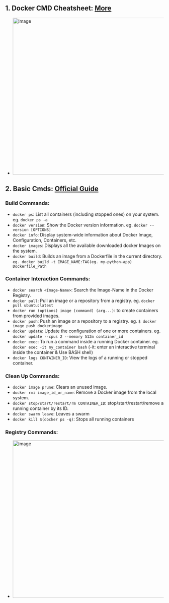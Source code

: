 ## 1. Docker CMD Cheatsheet: [More](https://www.hostinger.in/tutorials/docker-cheat-sheet?ppc_campaign=google_search_generic_hosting_all&bidkw=defaultkeyword&lo=9062084&gclid=Cj0KCQjwiIOmBhDjARIsAP6YhSWZqeUH50uOmMi2B7_78afHw_bQ0jBjWj9pfZgDoRwvnuZJ0Ca6grQaApuBEALw_wcB#Docker_Architecture)
- <img width="498" alt="image" src="https://github.com/IOxCyber/CyberDev/assets/40174034/2d675895-dc22-4919-bc3f-0b863097fda9">

## 2. Basic Cmds: [Official Guide](https://docs.docker.com/guides/get-started/)
### Build Commands:
- `docker ps`: List all containers (including stopped ones) on your system. eg. `docker ps -a`
- `docker version`:	Show the Docker version information. eg. `docker --version [OPTIONS]`
- `docker info`: Display system-wide information about Docker Image, Configuration, Containers, etc.
- `docker images`: Displays all the available downloaded docker Images on the system. 
- `docker build`: Builds an image from a Dockerfile in the current directory. `eg. docker build -t IMAGE_NAME:TAG(eg. my-python-app) Dockerfile_Path`

### Container Interaction Commands:
- `docker search <Image-Name>`: Search the Image-Name in the Docker Registry.
- `docker pull`: Pull an image or a repository from a registry. eg. `docker pull ubuntu:latest`
- `docker run (options) image (command) (arg...)`: to create containers from provided images.
- `docker push`: Push an image or a repository to a registry. eg. `$ docker image push dockerimage`
- `docker update`:	Update the configuration of one or more containers. eg. `docker update --cpus 2 --memory 512m container_id`
- `docker exec`: To run a command inside a running Docker container. eg. `docker exec -it my_container bash` (-it: enter an interactive terminal inside the container & Use BASH shell)
- `docker logs CONTAINER_ID`: View the logs of a running or stopped container.

### Clean Up Commands:
- `docker image prune`:	Clears an unused image.
- `docker rmi image_id_or_name`:	Remove a Docker image from the local system.
- `docker stop/start/restart/rm CONTAINER_ID`: stop/start/restart/remove a running container by its ID. 
- `docker swarm leave`:	Leaves a swarm
- `docker kill $(docker ps -q)`:	Stops all running containers

### Registry Commands:
- <img width="500" alt="image" src="https://github.com/IOxCyber/CyberDev/assets/40174034/f7f44782-d3ab-4786-bc19-e9bf0c19471f">
